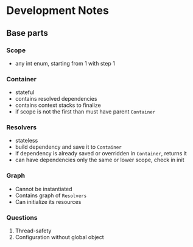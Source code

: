 # Development Notes
## Base parts
### Scope
- any int enum, starting from 1 with step 1

### Container
- stateful
- contains resolved dependencies
- contains context stacks to finalize
- if scope is not the first than must have parent `Container`

### Resolvers
- stateless
- build dependency and save it to `Container`
- if dependency is already saved or overridden in `Container`, returns it
- can have dependencies only the same or lower scope, check in init

### Graph
- Cannot be instantiated
- Contains graph of `Resolvers`
- Can initialize its resources

### Questions
1. Thread-safety
2. Configuration without global object
